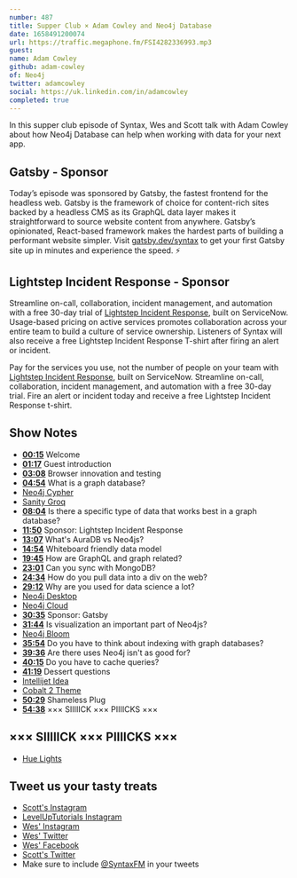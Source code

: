 ```yaml
---
number: 487
title: Supper Club × Adam Cowley and Neo4j Database
date: 1658491200074
url: https://traffic.megaphone.fm/FSI4282336993.mp3
guest: 
name: Adam Cowley
github: adam-cowley
of: Neo4j
twitter: adamcowley
social: https://uk.linkedin.com/in/adamcowley
completed: true
---
```


In this supper club episode of Syntax, Wes and Scott talk with Adam Cowley about how Neo4j Database can help when working with data for your next app.

## Gatsby - Sponsor

Today’s episode was sponsored by Gatsby, the fastest frontend for the headless web. Gatsby is the framework of choice for content-rich sites backed by a headless CMS as its GraphQL data layer makes it straightforward to source website content from anywhere. Gatsby’s opinionated, React-based framework makes the hardest parts of building a performant website simpler. Visit [gatsby.dev/syntax](https://gatsby.dev/syntaxfm) to get your first Gatsby site up in minutes and experience the speed. ⚡️

## Lightstep Incident Response - Sponsor

Streamline on-call, collaboration, incident management, and automation with a free 30-day trial of [Lightstep Incident Response](http://lightstep.com/syntax), built on ServiceNow. Usage-based pricing on active services promotes collaboration across your entire team to build a culture of service ownership. Listeners of Syntax will also receive a free Lightstep Incident Response T-shirt after firing an alert or incident.

Pay for the services you use, not the number of people on your team with [Lightstep Incident Response](http://lightstep.com/syntax), built on ServiceNow. Streamline on-call, collaboration, incident management, and automation with a free 30-day trial. Fire an alert or incident today and receive a free Lightstep Incident Response t-shirt.

## Show Notes

- **[00:15](#t=00:15)** Welcome
- **[01:17](#t=01:17)** Guest introduction
- **[03:08](#t=03:08)** Browser innovation and testing
- **[04:54](#t=04:54)** What is a graph database?
- [Neo4j Cypher](https://neo4j.com/developer/cypher/)
- [Sanity Groq](https://www.sanity.io/docs/overview-groq)
- **[08:04](#t=08:04)** Is there a specific type of data that works best in a graph database?
- **[11:50](#t=11:50)** Sponsor: Lightstep Incident Response
- **[13:07](#t=13:07)** What's AuraDB vs Neo4js?
- **[14:54](#t=14:54)** Whiteboard friendly data model
- **[19:45](#t=19:45)** How are GraphQL and graph related?
- **[23:01](#t=23:01)** Can you sync with MongoDB?
- **[24:34](#t=24:34)** How do you pull data into a div on the web?
- **[29:12](#t=29:12)** Why are you used for data science a lot?
- [Neo4j Desktop](https://neo4j.com/download/)
- [Neo4j Cloud](https://neo4j.com/cloud/)
- **[30:35](#t=30:35)** Sponsor: Gatsby
- **[31:44](#t=31:44)** Is visualization an important part of Neo4js?
- [Neo4j Bloom](https://neo4j.com/product/bloom/)
- **[35:54](#t=35:54)** Do you have to think about indexing with graph databases?
- **[39:36](#t=39:36)** Are there uses Neo4j isn't as good for?
- **[40:15](#t=40:15)** Do you have to cache queries?
- **[41:19](#t=41:19)** Dessert questions
- [Intellijet Idea](https://www.jetbrains.com/idea/)
- [Cobalt 2 Theme](https://marketplace.visualstudio.com/items?itemName=wesbos.theme-cobalt2)
- **[50:29](#t=50:29)** Shameless Plug
- **[54:38](#t=54:38)** ××× SIIIIICK ××× PIIIICKS ×××

## ××× SIIIIICK ××× PIIIICKS ×××

- [Hue Lights](https://www.philips-hue.com/)

## Tweet us your tasty treats

- [Scott's Instagram](https://www.instagram.com/stolinski/)
- [LevelUpTutorials Instagram](https://www.instagram.com/LevelUpTutorials/)
- [Wes' Instagram](https://www.instagram.com/wesbos/)
- [Wes' Twitter](https://twitter.com/wesbos)
- [Wes' Facebook](https://www.facebook.com/wesbos.developer)
- [Scott's Twitter](https://twitter.com/stolinski)
- Make sure to include [@SyntaxFM](https://twitter.com/SyntaxFM) in your tweets
